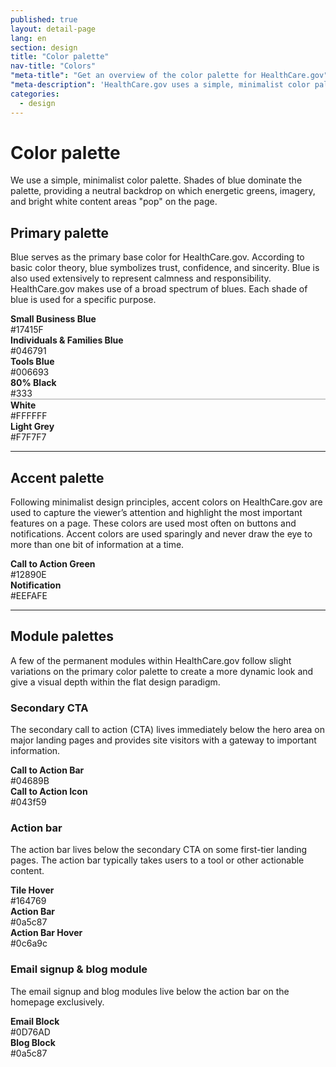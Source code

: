 ```yaml
---
published: true
layout: detail-page
lang: en
section: design
title: "Color palette"
nav-title: "Colors"
"meta-title": "Get an overview of the color palette for HealthCare.gov"
"meta-description": 'HealthCare.gov uses a simple, minimalist color palette. Shades of blue dominate the palette, providing a neutral backdrop on which energetic greens, imagery, and bright white content areas "pop" on the page.'
categories:
  - design
---
```


# Color palette

<div class="intro">
We  use a simple, minimalist color palette. Shades of blue dominate the palette, providing a neutral backdrop on which energetic greens, imagery, and bright white content areas "pop" on the page.
</div>

<div class="hr"></div>

## Primary palette

Blue serves as the primary base color for HealthCare.gov. According to basic color theory, blue symbolizes trust, confidence, and sincerity. Blue is also used extensively to represent calmness and responsibility. HealthCare.gov makes use of a broad spectrum of blues. Each shade of blue is used for a specific purpose.

<div class="row adjust-margin-top">
	<div class="col-xs-6 col-md-4">
		<div style="background:#17415F;" aria-hidden="true" class="circle pull-left"></div>
		<div class="description">
			<strong>Small Business Blue</strong> <br />
			#17415F
		</div>
	</div>
	<div class="col-xs-6 col-md-4">
		<div style="background:#046791;" aria-hidden="true" class="circle pull-left"></div>
		<div class="description">
			<strong>Individuals &amp; Families Blue</strong> <br />
			#046791
		</div>
	</div>
	<div class="col-xs-6 col-md-4">
		<div style="background:#006693;" aria-hidden="true" class="circle pull-left"></div>
		<div class="description">
			<strong>Tools Blue</strong> <br />
			#006693
		</div>
	</div>

</div>

<div class="row">
	<div class="col-xs-6 col-md-4">
		<div style="background:#333;" aria-hidden="true" class="circle pull-left"></div>
		<div class="description">
			<strong>80% Black</strong> <br />
			#333
		</div>
	</div>
	<div class="col-xs-6 col-md-4">
		<div style="background:#FFFFFF;border:1px solid #ccc;" aria-hidden="true" class="circle pull-left"></div>
		<div class="description">
			<strong>White</strong> <br />
			#FFFFFF
		</div>
	</div>
	<div class="col-xs-6 col-md-4">
		<div style="background:#F7F7F7;" aria-hidden="true" class="circle pull-left"></div>
		<div class="description">
			<strong>Light Grey</strong> <br />
			#F7F7F7
		</div>
	</div>
</div>

<hr class="adjust-margin-top">

## Accent palette

Following minimalist design principles, accent colors on HealthCare.gov are used to capture the viewer’s attention and highlight the most important features on a page. These colors are used most often on buttons and notifications. Accent colors are used sparingly and never draw the eye to more than one bit of information at a time.

<div class="row adjust-margin-top">
	<div class="col-xs-6 col-md-4">
		<div style="background:#12890E;" aria-hidden="true" class="circle pull-left"></div>
		<div class="description">
			<strong>Call to Action Green</strong> <br />
			#12890E
		</div>
	</div>
	<div class="col-xs-6 col-md-4">
		<div style="background:#EEFAFE;" aria-hidden="true" class="circle pull-left"></div>
		<div class="description">
			<strong>Notification</strong> <br />
			#EEFAFE
		</div>
	</div>
</div>

<hr class="adjust-margin-top">

## Module palettes

A few of the permanent modules within HealthCare.gov follow slight variations on the primary color palette to create a more dynamic look and give a visual depth within the flat design paradigm.

### Secondary CTA

The secondary call to action (CTA) lives immediately below the hero area on major landing pages and provides site visitors with a gateway to important information.

<div class="row adjust-margin-top">
	<div class="col-xs-6 col-md-4">
		<div style="background:#04689B;" aria-hidden="true" class="circle pull-left"></div>
		<div class="description">
			<strong>Call to Action Bar</strong> <br />
			#04689B
		</div>
	</div>
	<div class="col-xs-6 col-md-4">
		<div style="background:#043f59;" aria-hidden="true" class="circle pull-left"></div>
		<div class="description">
			<strong>Call to Action Icon</strong> <br />
			#043f59
		</div>
	</div>
</div>

### Action bar

The action bar lives below the secondary CTA on some first-tier landing pages. The action bar typically takes users to a tool or other actionable content.

<div class="row adjust-margin-top">
	<div class="col-xs-6 col-md-4">
		<div style="background:#164769;" aria-hidden="true" class="circle pull-left"></div>
		<div class="description">
			<strong>Tile Hover</strong> <br />
			#164769
		</div>
	</div>
	<div class="col-xs-6 col-md-4">
		<div style="background:#0a5c87;" aria-hidden="true" class="circle pull-left"></div>
		<div class="description">
			<strong>Action Bar</strong> <br />
			#0a5c87
		</div>
	</div>
	<div class="col-xs-6 col-md-4">
		<div style="background:#0c6a9c;" aria-hidden="true" class="circle pull-left"></div>
		<div class="description">
			<strong>Action Bar Hover</strong> <br />
			#0c6a9c
		</div>
	</div>
</div>

### Email signup &amp; blog module

The email signup and blog modules live below the action bar on the homepage exclusively.

<div class="row adjust-margin-top">
	<div class="col-xs-6 col-md-4">
		<div style="background:#0D76AD;" aria-hidden="true" class="circle pull-left"></div>
		<div class="description">
			<strong>Email Block</strong> <br />
			#0D76AD
		</div>
	</div>
	<div class="col-xs-6 col-md-4">
		<div style="background:#0a5c87;" aria-hidden="true" class="circle pull-left"></div>
		<div class="description">
			<strong>Blog Block</strong> <br />
			#0a5c87
		</div>
	</div>
</div>
